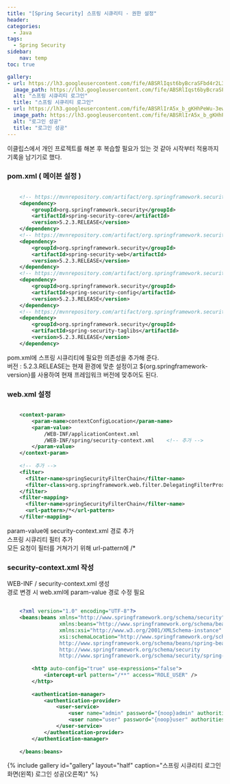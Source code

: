 ```yaml
---
title: "[Spring Security] 스프링 시큐리티 - 권한 설정"
header:
categories:
  - Java
tags:
  - Spring Security
sidebar:
    nav: temp
toc: true

gallery:
- url: https://lh3.googleusercontent.com/fife/ABSRlIqst6byBcraSFbd4r2L3r61LG1r5VvlLzRtlNpGgHMnQF_Fmjofy6MGmAwumRM_k4vi6rfNjtn9h7Owh2XuynFzgsFay0A8x7aW3OLe-efvu7RRvXDs-b-ifN-NLvdfEf-rAG9B8u45tcQSdFdHe2qZ4jUUFIsJpUspDC1mVR0_7fXxWbQcHQBbnKIv-CiE-A0I77aTz6Ga0RHZgmdI_sYNdGWt23V3yzyp57gRqO2MQLy8Fymi0gnCCE17kqbMPUfN84jR8J7CVU_OTNNgAH4eshYMiE1LpY3ksIXspOKDB8RMi7-kXeJTiBaTP1diLkBjhNd0H40sB643F59Qy3pLpmFuvIIRaBCRnBMDEM6-PasECXCl7eT6RIBevfFWdRDqE81JrosvmkysNBR1EKGPTc38RGs9XJIdXAbSBPt1CjZqF6uY-30DtvxWpT2bfoFT6QOdeRpusv4UO111M3DDjn7FUO-X3fz0qxGzCiGx0-DmkO--bHZ9nG72xKnk8JHWc94qWrbgFEh5VJcaWEw4Jkp5_WAYkNvfPIq9esK18irUq8NwmzasZ2bwEvrxJVYhE00nFXHGZ0E8i3MZU1ril_RkA4gVaeIecaJl4QCIhw2gVGomEHImPRqCxt8me-4XOBZ2PXVMs5I67sYSEuceKyGxvDovo_wZSatEQdt2_ZnH38KU6-1VqyNv94Z1PKgJvfdJrpDALXeMFaDr52FfuA9QreTdA9I=w3030-h1980-ft
  image_path: https://lh3.googleusercontent.com/fife/ABSRlIqst6byBcraSFbd4r2L3r61LG1r5VvlLzRtlNpGgHMnQF_Fmjofy6MGmAwumRM_k4vi6rfNjtn9h7Owh2XuynFzgsFay0A8x7aW3OLe-efvu7RRvXDs-b-ifN-NLvdfEf-rAG9B8u45tcQSdFdHe2qZ4jUUFIsJpUspDC1mVR0_7fXxWbQcHQBbnKIv-CiE-A0I77aTz6Ga0RHZgmdI_sYNdGWt23V3yzyp57gRqO2MQLy8Fymi0gnCCE17kqbMPUfN84jR8J7CVU_OTNNgAH4eshYMiE1LpY3ksIXspOKDB8RMi7-kXeJTiBaTP1diLkBjhNd0H40sB643F59Qy3pLpmFuvIIRaBCRnBMDEM6-PasECXCl7eT6RIBevfFWdRDqE81JrosvmkysNBR1EKGPTc38RGs9XJIdXAbSBPt1CjZqF6uY-30DtvxWpT2bfoFT6QOdeRpusv4UO111M3DDjn7FUO-X3fz0qxGzCiGx0-DmkO--bHZ9nG72xKnk8JHWc94qWrbgFEh5VJcaWEw4Jkp5_WAYkNvfPIq9esK18irUq8NwmzasZ2bwEvrxJVYhE00nFXHGZ0E8i3MZU1ril_RkA4gVaeIecaJl4QCIhw2gVGomEHImPRqCxt8me-4XOBZ2PXVMs5I67sYSEuceKyGxvDovo_wZSatEQdt2_ZnH38KU6-1VqyNv94Z1PKgJvfdJrpDALXeMFaDr52FfuA9QreTdA9I=w3030-h1980-ft
  alt: "스프링 시큐리티 로그인"
  title: "스프링 시큐리티 로그인"
- url: https://lh3.googleusercontent.com/fife/ABSRlIrA5x_b_gKHhPeWu-3ewkxmG5owEUpVmhzkV_6vCx2oBzdjdanaFizHPGG3xDj4LtHryUtI9hV05LKBnOImLUqHyiuI5Ao7xwKLlTzQPyPF_d18t6Ip-2yBdGWSp_GMCbrwV5NpsW2M7txgpr-MuH8DfY5hRsqAur_t2t6G4nwpgOrT4_zBDEI0wJx5VAOAdZSy-zQ9CNHFfEelkybeZDXAEJhtggL9okENuTGM82LR8akOrvhd1fwyMwR5an_f6xL_ZpLZjdk-Sz9bmhiLMqAzLKBeL1oSE-YadoyGexsgXMxlBTvjdTaHTi6gRUYFkZD-j_iy4_vLsyX5FrI43Htd66P2NvcHR2Qnejerusj0rTP0A9ccTiV5e_PtnmE_JFyyH2wukOUi3-dDffQTdQCUiBd2b--x2D4J1WrOVADRlW6M8XOSbw_1xWeCg86o6UmcECzvXEF5TLnfF5px7l_Bg9XoB3fn5hOsgezALd8LYvh6MF1WW9r4RiDPdPwk5kQ8xHulHrJXxPSF4rcRUFxUCFPsHRheOlJ5ljPqInLSXlBaeirFzGgNR9RkeZXxb1cgVWa_woNbMwkxjJ2jQOGr3ExiWw5XljBHxMk-543L7-r8--32q0tGvevWVI5A_SZ1gR1-Q848ojMMN8lJOpJMiZpBMa93T5VeaRvweNFxlJihwSKdDh-vKXeZWYLTIoGbOy19J4Wf7AIPZLppQhtHjjn1S_u3wOE=w2103-h1980-ft
  image_path: https://lh3.googleusercontent.com/fife/ABSRlIrA5x_b_gKHhPeWu-3ewkxmG5owEUpVmhzkV_6vCx2oBzdjdanaFizHPGG3xDj4LtHryUtI9hV05LKBnOImLUqHyiuI5Ao7xwKLlTzQPyPF_d18t6Ip-2yBdGWSp_GMCbrwV5NpsW2M7txgpr-MuH8DfY5hRsqAur_t2t6G4nwpgOrT4_zBDEI0wJx5VAOAdZSy-zQ9CNHFfEelkybeZDXAEJhtggL9okENuTGM82LR8akOrvhd1fwyMwR5an_f6xL_ZpLZjdk-Sz9bmhiLMqAzLKBeL1oSE-YadoyGexsgXMxlBTvjdTaHTi6gRUYFkZD-j_iy4_vLsyX5FrI43Htd66P2NvcHR2Qnejerusj0rTP0A9ccTiV5e_PtnmE_JFyyH2wukOUi3-dDffQTdQCUiBd2b--x2D4J1WrOVADRlW6M8XOSbw_1xWeCg86o6UmcECzvXEF5TLnfF5px7l_Bg9XoB3fn5hOsgezALd8LYvh6MF1WW9r4RiDPdPwk5kQ8xHulHrJXxPSF4rcRUFxUCFPsHRheOlJ5ljPqInLSXlBaeirFzGgNR9RkeZXxb1cgVWa_woNbMwkxjJ2jQOGr3ExiWw5XljBHxMk-543L7-r8--32q0tGvevWVI5A_SZ1gR1-Q848ojMMN8lJOpJMiZpBMa93T5VeaRvweNFxlJihwSKdDh-vKXeZWYLTIoGbOy19J4Wf7AIPZLppQhtHjjn1S_u3wOE=w2103-h1980-ft
  alt: "로그인 성공"
  title: "로그인 성공"  
---
```


이클립스에서 개인 프로젝트를 해본 후 복습할 필요가 있는 것 같아 시작부터 적용까지 기록을 남기기로 했다.

### pom.xml ( 메이븐 설정 )
```xml

    <!-- https://mvnrepository.com/artifact/org.springframework.security/spring-security-core -->
    <dependency>
        <groupId>org.springframework.security</groupId>
        <artifactId>spring-security-core</artifactId>
        <version>5.2.3.RELEASE</version>
    </dependency>
    <!-- https://mvnrepository.com/artifact/org.springframework.security/spring-security-web -->
    <dependency>
        <groupId>org.springframework.security</groupId>
        <artifactId>spring-security-web</artifactId>
        <version>5.2.3.RELEASE</version>
    </dependency>
    <!-- https://mvnrepository.com/artifact/org.springframework.security/spring-security-config -->
    <dependency>
        <groupId>org.springframework.security</groupId>
        <artifactId>spring-security-config</artifactId>
        <version>5.2.3.RELEASE</version>
    </dependency>
    <!-- https://mvnrepository.com/artifact/org.springframework.security/spring-security-taglibs -->
    <dependency>
        <groupId>org.springframework.security</groupId>
        <artifactId>spring-security-taglibs</artifactId>
        <version>5.2.3.RELEASE</version>
    </dependency>

```
pom.xml에 스프링 시큐리티에 필요한 의존성을 추가해 준다.  
버전 : 5.2.3.RELEASE는 현재 환경에 맞춘 설정이고 ${org.springframework-version}를 사용하여 현재 프레임워크 버전에 맞추어도 된다.

### web.xml 설정
```xml

    <context-param>
        <param-name>contextConfigLocation</param-name>
        <param-value>
            /WEB-INF/applicationContext.xml
            /WEB-INF/spring/security-context.xml    <!-- 추가 -->
        </param-value>
    </context-param>
    
    <!-- 추가 -->
    <filter>
      <filter-name>springSecurityFilterChain</filter-name>
      <filter-class>org.springframework.web.filter.DelegatingFilterProxy</filter-class>
    </filter>
    <filter-mapping>
      <filter-name>springSecurityFilterChain</filter-name>
      <url-pattern>/*</url-pattern>
    </filter-mapping>

```
param-value에 security-context.xml 경로 추가  
스프링 시큐리티 필터 추가  
모든 요청이 필터를 거쳐가기 위해 url-pattern에 /*

### security-context.xml 작성
WEB-INF / security-context.xml 생성  
경로 변경 시 web.xml에 param-value 경로 수정 필요
```xml

    <?xml version="1.0" encoding="UTF-8"?>
    <beans:beans xmlns="http://www.springframework.org/schema/security"
                 xmlns:beans="http://www.springframework.org/schema/beans"
                 xmlns:xsi="http://www.w3.org/2001/XMLSchema-instance"
                 xsi:schemaLocation="http://www.springframework.org/schema/beans
                 http://www.springframework.org/schema/beans/spring-beans.xsd
                 http://www.springframework.org/schema/security
                 http://www.springframework.org/schema/security/spring-security.xsd">
    
        <http auto-config="true" use-expressions="false">
            <intercept-url pattern="/**" access="ROLE_USER" />
        </http>
    
        <authentication-manager>
            <authentication-provider>
                <user-service>
                    <user name="admin" password="{noop}admin" authorities="ROLE_ADMIN"/>
                    <user name="user" password="{noop}user" authorities="ROLE_USER"/>
                </user-service>
            </authentication-provider>
        </authentication-manager>
    
    </beans:beans>

```

{% include gallery id="gallery" layout="half" caption="스프링 시큐리티 로그인 화면(왼쪽) 로그인 성공(오른쪽)" %}